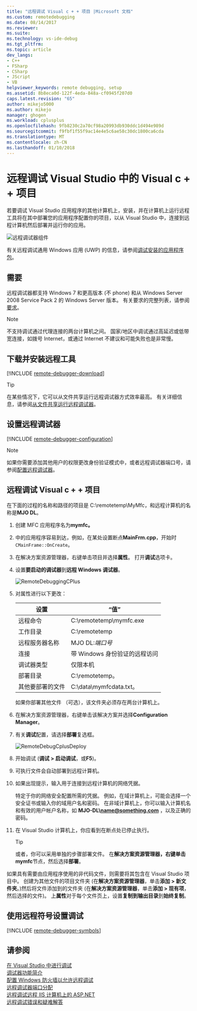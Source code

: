 ```yaml
---
title: "远程调试 Visual c + + 项目 |Microsoft 文档"
ms.custom: remotedebugging
ms.date: 08/14/2017
ms.reviewer: 
ms.suite: 
ms.technology: vs-ide-debug
ms.tgt_pltfrm: 
ms.topic: article
dev_langs:
- C++
- FSharp
- CSharp
- JScript
- VB
helpviewer_keywords: remote debugging, setup
ms.assetid: 8b8eca0d-122f-4eda-848a-cf0945f207d0
caps.latest.revision: "65"
author: mikejo5000
ms.author: mikejo
manager: ghogen
ms.workload: cplusplus
ms.openlocfilehash: 9fb8230c2a70cf98a20993db930ddc1d494e989d
ms.sourcegitcommit: f9fbf1f55f9ac14e4e5c6ae58c30dc1800ca6cda
ms.translationtype: MT
ms.contentlocale: zh-CN
ms.lasthandoff: 01/10/2018
---
```

# <a name="remote-debugging-a-visual-c-project-in-visual-studio"></a>远程调试 Visual Studio 中的 Visual c + + 项目
若要调试 Visual Studio 应用程序的其他计算机上，安装，并在计算机上运行远程工具将在其中部署您的应用程序配置你的项目，以从 Visual Studio 中，连接到远程计算机然后部署并运行你的应用。

![远程调试器组件](../debugger/media/remote-debugger-client-apps.png "Remote_debugger_components")

有关远程调试通用 Windows 应用 (UWP) 的信息，请参阅[调试安装的应用程序包](debug-installed-app-package.md)。

## <a name="requirements"></a>需要

远程调试器都支持 Windows 7 和更高版本 (不 phone) 和从 Windows Server 2008 Service Pack 2 的 Windows Server 版本。 有关要求的完整列表，请参阅[要求](../debugger/remote-debugging.md#requirements_msvsmon)。

> [!NOTE]
> 不支持调试通过代理连接的两台计算机之间。 国家/地区中调试通过高延迟或低带宽连接，如拨号 Internet，或通过 Internet 不建议和可能失败也是非常慢。
  
## <a name="download-and-install-the-remote-tools"></a>下载并安装远程工具

[!INCLUDE [remote-debugger-download](../debugger/includes/remote-debugger-download.md)]
  
> [!TIP]
> 在某些情况下，它可以从文件共享运行远程调试器方式效率最高。 有关详细信息，请参阅[从文件共享运行远程调试器](../debugger/remote-debugging.md#fileshare_msvsmon)。
  
## <a name="BKMK_setup"></a>设置远程调试器

[!INCLUDE [remote-debugger-configuration](../debugger/includes/remote-debugger-configuration.md)]

> [!NOTE]
> 如果你需要添加其他用户的权限更改身份验证模式中，或者远程调试器端口号，请参阅[配置远程调试器](../debugger/remote-debugging.md#configure_msvsmon)。

## <a name="remote_cplusplus"></a>远程调试 Visual c + + 项目  
 在下面的过程的名称和路径的项目是 C:\remotetemp\MyMfc，和远程计算机的名称是**MJO DL**。  
  
1.  创建 MFC 应用程序名为**mymfc。**  
  
2.  中的应用程序容易到达，例如，在某处设置断点**MainFrm.cpp**，开始时`CMainFrame::OnCreate`。  
  
3.  在解决方案资源管理器，右键单击项目并选择**属性**。 打开**调试**选项卡。  
  
4.  设置**要启动的调试器**到**远程 Windows 调试器**。  
  
     ![RemoteDebuggingCPlus](../debugger/media/remotedebuggingcplus.png "RemoteDebuggingCPlus")  
  
5.  对属性进行以下更改：  
  
    |设置|“值”|
    |-|-|  
    |远程命令|C:\remotetemp\mymfc.exe|  
    |工作目录|C:\remotetemp|  
    |远程服务器名称|MJO DL:*端口号*|  
    |连接|带 Windows 身份验证的远程访问|  
    |调试器类型|仅限本机|  
    |部署目录|C:\remotetemp。|  
    |其他要部署的文件|C:\data\mymfcdata.txt。|  
  
     如果你部署其他文件 （可选），该文件夹必须存在两台计算机上。  
  
6.  在解决方案资源管理器，右键单击该解决方案并选择**Configuration Manager**。  
  
7.  有关**调试**配置，请选择**部署**复选框。  
  
     ![RemoteDebugCplusDeploy](../debugger/media/remotedebugcplusdeploy.png "RemoteDebugCplusDeploy")  
  
8.  开始调试 (**调试 > 启动调试**，或**F5**)。  
  
9. 可执行文件会自动部署到远程计算机。  
  
10. 如果出现提示，输入用于连接到远程计算机的网络凭据。  
  
     特定于你的网络安全配置所需的凭据。 例如，在域计算机上，可能会选择一个安全证书或输入你的域用户名和密码。 在非域计算机上，你可以输入计算机名和有效的用户帐户名称，如 **MJO-DL\name@something.com** ，以及正确的密码。  
  
11. 在 Visual Studio 计算机上，你应看到在断点处已停止执行。  
  
    > [!TIP]
    >  或者，你可以采用单独的步骤部署文件。 在**解决方案资源管理器，**右键单击**mymfc**节点，然后选择**部署**。  
  
 如果具有需要由应用程序使用的非代码文件，则需要将其包含在 Visual Studio 项目中。 创建为其他文件的项目文件夹 (在**解决方案资源管理器**，单击**添加 > 新文件夹**。)然后将文件添加到的文件夹 (在**解决方案资源管理器**，单击**添加 > 现有项**，然后选择的文件)。 上**属性**对于每个文件页上，设置**复制到输出目录**到**始终复制**。
  
## <a name="set-up-debugging-with-remote-symbols"></a>使用远程符号设置调试 

[!INCLUDE [remote-debugger-symbols](../debugger/includes/remote-debugger-symbols.md)] 
  
## <a name="see-also"></a>请参阅  
 [在 Visual Studio 中进行调试](../debugger/index.md)  
 [调试器功能简介](../debugger/debugger-feature-tour.md)   
 [配置 Windows 防火墙以允许远程调试](../debugger/configure-the-windows-firewall-for-remote-debugging.md)   
 [远程调试器端口分配](../debugger/remote-debugger-port-assignments.md)   
 [远程调试远程 IIS 计算机上的 ASP.NET](../debugger/remote-debugging-aspnet-on-a-remote-iis-computer.md)  
 [远程调试错误和疑难解答](../debugger/remote-debugging-errors-and-troubleshooting.md)